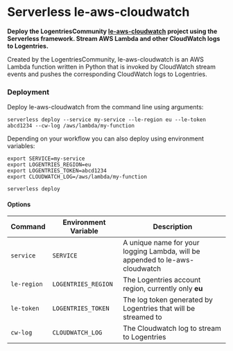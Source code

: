 # Serverless le-aws-cloudwatch

**Deploy the LogentriesCommunity [le-aws-cloudwatch](https://github.com/LogentriesCommunity/le-aws-cloudwatch) project
using the Serverless framework. Stream AWS Lambda and other CloudWatch logs to Logentries.**

Created by the LogentriesCommunity, le-aws-cloudwatch is an AWS Lambda function written in Python that is invoked by 
CloudWatch stream events and pushes the corresponding CloudWatch logs to Logentries.

### Deployment

Deploy le-aws-cloudwatch from the command line using arguments:

```
serverless deploy --service my-service --le-region eu --le-token abcd1234 --cw-log /aws/lambda/my-function
```

Depending on your workflow you can also deploy using environment variables:

```
export SERVICE=my-service
export LOGENTRIES_REGION=eu
export LOGENTRIES_TOKEN=abcd1234
export CLOUDWATCH_LOG=/aws/lambda/my-function

serverless deploy
```

#### Options

| Command     | Environment Variable | Description |
| ---         | ---                  | ---         |
| `service`   | `SERVICE`            | A unique name for your logging Lambda, will be appended to le-aws-cloudwatch |
| `le-region` | `LOGENTRIES_REGION`  | The Logentries account region, currently only **eu** |
| `le-token`  | `LOGENTRIES_TOKEN`   | The log token generated by Logentries that will be streamed to |
| `cw-log`    | `CLOUDWATCH_LOG`     | The Cloudwatch log to stream to Logentries |
